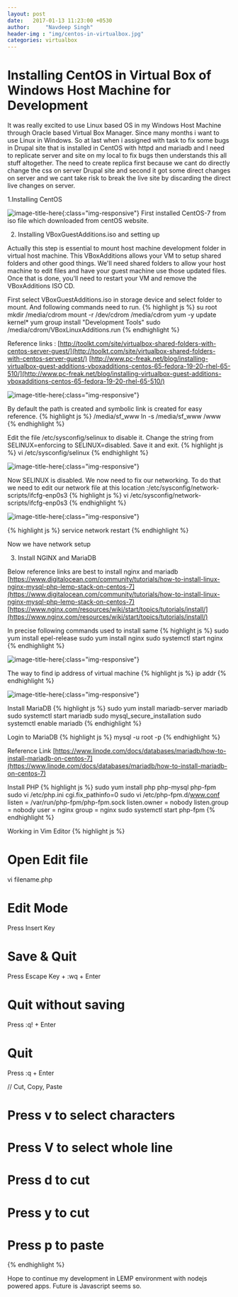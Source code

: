 ```yaml
---
layout: post
date:   2017-01-13 11:23:00 +0530
author:     "Navdeep Singh"
header-img : "img/centos-in-virtualbox.jpg"
categories: virtualbox
---
```

Installing CentOS in Virtual Box of Windows Host Machine for Development
========================================================================

<p>It was really excited to use Linux based OS in my Windows Host Machine through Oracle based Virtual Box Manager. Since many months i want to use Linux in Windows. So at last when i assigned with task to fix some bugs in Drupal site that is installed in CentOS with httpd and mariadb and I need to replicate server and site on my local to fix bugs then understands this all stuff altogether. The need to create replica first because we cant do directly change the css on server Drupal site and second it got some direct changes on server and we cant take risk to break the live site by discarding the direct live changes on server.</p>

1.Installing CentOS

![image-title-here](/img/note1.png){:class="img-responsive"}
First installed CentOS-7 from iso file which downloaded from centOS website.

2. Installing VBoxGuestAdditions.iso and setting up

Actually this step is essential to mount host machine development folder in virtual host machine.  This VBoxAdditions allows your VM to setup shared folders and other good things. We'll need shared folders to allow your host machine to edit files and have your guest machine use those updated files. Once that is done, you'll need to restart your VM and remove the VBoxAdditions ISO CD.

First select VBoxGuestAdditions.iso in storage device and select folder to mount. And following commands need to run.
{% highlight js %}
su root
mkdir /media/cdrom
mount -r /dev/cdrom /media/cdrom
yum -y update kernel*
yum group install "Development Tools"
sudo /media/cdrom/VBoxLinuxAdditions.run
{% endhighlight %}

Reference links : [http://toolkt.com/site/virtualbox-shared-folders-with-centos-server-guest/](http://toolkt.com/site/virtualbox-shared-folders-with-centos-server-guest/)
[http://www.pc-freak.net/blog/installing-virtualbox-guest-additions-vboxadditions-centos-65-fedora-19-20-rhel-65-510/](http://www.pc-freak.net/blog/installing-virtualbox-guest-additions-vboxadditions-centos-65-fedora-19-20-rhel-65-510/)

![image-title-here](/img/note2.png){:class="img-responsive"}

By default the path is created and symbolic link is created for easy reference.
{% highlight js %}
/media/sf_www
ln -s /media/sf_www /www
{% endhighlight %}

Edit the file /etc/sysconfig/selinux to disable it. Change the string from SELINUX=enforcing to SELINUX=disabled. Save it and exit.
{% highlight js %}
vi /etc/sysconfig/selinux
{% endhighlight %}

![image-title-here](/img/note3.png){:class="img-responsive"}

Now SELINUX is disabled. We now need to fix our networking. To do that we need to edit our network file at this location :/etc/sysconfig/network-scripts/ifcfg-enp0s3
{% highlight js %}
vi /etc/sysconfig/network-scripts/ifcfg-enp0s3
{% endhighlight %}

![image-title-here](/img/note4.png){:class="img-responsive"}

{% highlight js %}
service network restart
{% endhighlight %}

Now we have network setup

3. Install NGINX and MariaDB

Below reference links are best to install nginx and mariadb
[https://www.digitalocean.com/community/tutorials/how-to-install-linux-nginx-mysql-php-lemp-stack-on-centos-7](https://www.digitalocean.com/community/tutorials/how-to-install-linux-nginx-mysql-php-lemp-stack-on-centos-7)
[https://www.nginx.com/resources/wiki/start/topics/tutorials/install/](https://www.nginx.com/resources/wiki/start/topics/tutorials/install/)

In precise following commands used to install same
{% highlight js %}
sudo yum install epel-release
sudo yum install nginx
sudo systemctl start nginx
{% endhighlight %}

![image-title-here](/img/note5.png){:class="img-responsive"}

The way to find ip address of virtual machine
{% highlight js %}
ip addr
{% endhighlight %}

![image-title-here](/img/note6.png){:class="img-responsive"}

Install MariaDB
{% highlight js %}
sudo yum install mariadb-server mariadb
sudo systemctl start mariadb
sudo mysql_secure_installation
sudo systemctl enable mariadb
{% endhighlight %}

Login to MariaDB
{% highlight js %}
mysql -u root -p
{% endhighlight %}

Reference Link [https://www.linode.com/docs/databases/mariadb/how-to-install-mariadb-on-centos-7](https://www.linode.com/docs/databases/mariadb/how-to-install-mariadb-on-centos-7)

Install PHP
{% highlight js %}
sudo yum install php php-mysql php-fpm
sudo vi /etc/php.ini
cgi.fix_pathinfo=0
sudo vi /etc/php-fpm.d/www.conf
listen = /var/run/php-fpm/php-fpm.sock
listen.owner = nobody
listen.group = nobody
user = nginx
group = nginx
sudo systemctl start php-fpm
{% endhighlight %}

Working in Vim Editor
{% highlight js %}
# Open Edit file
vi filename.php

# Edit Mode
Press Insert Key

# Save & Quit
Press Escape Key + :wq + Enter

# Quit without saving
Press :q! + Enter

# Quit
Press :q + Enter

// Cut, Copy, Paste
# Press v to select characters
# Press V to select whole line

# Press d to cut
# Press y to cut

# Press p to paste
{% endhighlight %}

Hope to continue my development in LEMP environment with nodejs powered apps. Future is Javascript seems so.
